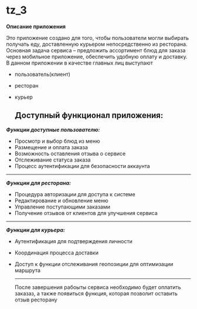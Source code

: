 # tz_3
**Описание приложения**

Это приложение создано для того, чтобы пользователи могли выбирать получать еду, доставленную курьером непосредственно из ресторана.
Основная задача сервиса – предложить ассортимент блюд для заказа через мобильное приложение, обеспечить удобную оплату и доставку. 
В данном приложении в качестве главных лиц выступают 
- пользователь(клиент)
- ресторан
- курьер
  
  **Доступный функционал приложения:**
  ---
***Функции доступные пользователю:***
- Просмотр и выбор блюд из меню
- Размещение и оплата заказа
- Возможность оставления отзыва о сервисе
- Отслеживание статуса заказа
- Процесс аутентификации для безопасности аккаунта
---
***Функции для ресторана:***

- Процедура авторизации для доступа к системе
- Редактирование и обновление меню
- Управление поступающими заказами
- Получение отзывов от клиентов для улучшения сервиса
---
***Функции для курьера:***

- Аутентификация для подтверждения личности
- Координация процесса доставки
- Доступ к функции отслеживания геопозиции для оптимизации маршрута

  ----
  После завершения рабоыты сервиса необходимо будет оплатить заказаз, а также появиться функция, которая позволит оставить отзыв ресторану 
  
